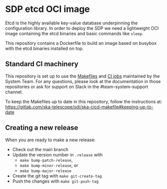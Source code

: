 # SDP etcd OCI image

Etcd is the highly available key-value database underpinning the configuration
library. In order to deploy the SDP we need a lightweight OCI image containing
the etcd binaries and basic commands like `sleep`.

This repository contains a Dockerfile to build an image based on busybox with
the etcd binaries installed on top.


## Standard CI machinery

This repository is set up to use the
[Makefiles](https://gitlab.com/ska-telescope/sdi/ska-cicd-makefile) and [CI
jobs](https://gitlab.com/ska-telescope/templates-repository) maintained by the
System Team. For any questions, please look at the documentation in those
repositories or ask for support on Slack in the #team-system-support channel.

To keep the Makefiles up to date in this repository, follow the instructions
at: https://gitlab.com/ska-telescope/sdi/ska-cicd-makefile#keeping-up-to-date


## Creating a new release

When you are ready to make a new release:

  - Check out the main branch
  - Update the version number in `.release` with
    - `make bump-patch-release`,
    - `make bump-minor-release`, or
    - `make bump-major-release`
  - Create the git tag with `make git-create-tag`
  - Push the changes with `make git-push-tag`
